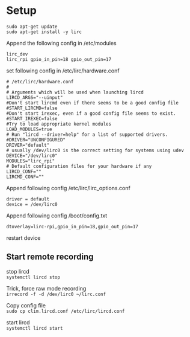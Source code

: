 # Setup
```
sudo apt-get update
sudo apt-get install -y lirc
```

Append the following config in /etc/modules
```
lirc_dev
lirc_rpi gpio_in_pin=18 gpio_out_pin=17
```


set following config in /etc/lirc/hardware.conf
```
# /etc/lirc/hardware.conf
#
# Arguments which will be used when launching lircd
LIRCD_ARGS="--uinput"
#Don't start lircmd even if there seems to be a good config file
#START_LIRCMD=false
#Don't start irexec, even if a good config file seems to exist.
#START_IREXEC=false
#Try to load appropriate kernel modules
LOAD_MODULES=true
# Run "lircd --driver=help" for a list of supported drivers.
#DRIVER="UNCONFIGURED"
DRIVER="default"
# usually /dev/lirc0 is the correct setting for systems using udev
DEVICE="/dev/lirc0"
MODULES="lirc_rpi"
# Default configuration files for your hardware if any
LIRCD_CONF=""
LIRCMD_CONF=""
```

Append following config /etc/lirc/lirc_options.conf
```
driver = default
device = /dev/lirc0
```

Append following config /boot/config.txt
```
dtoverlay=lirc-rpi,gpio_in_pin=18,gpio_out_pin=17
```

restart device

Start remote recording
---
stop lircd  
`systemctl lircd stop`

Trick, force raw mode recording  
`irrecord -f -d /dev/lirc0 ~/lirc.conf`

Copy config file  
`sudo cp clim.lircd.conf /etc/lirc/lircd.conf`

start lircd  
`systemctl lircd start`
